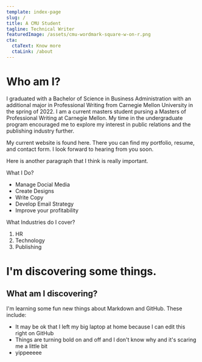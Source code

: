 ```yaml
---
template: index-page
slug: /
title: A CMU Student
tagline: Technical Writer
featuredImage: /assets/cmu-wordmark-square-w-on-r.png
cta:
  ctaText: Know more
  ctaLink: /about
---
```


# Who am I?

I graduated with a Bachelor of Science in Business Administration with an additional major in Professional Writing from Carnegie Mellon University in the spring of 2022. I am a current masters student pursing a Masters of Professional Writing at Carnegie Mellon. My time in the undergraduate program encouraged me to explore my interest in public relations and the publishing industry further.

My current website is found here. There you can find my portfolio, resume, and contact form. I look forward to hearing from you soon.

Here is another paragraph that I think is really important.

What I Do?

- Manage Docial Media
- Create Designs
- Write Copy
- Develop Email Strategy
- Improve your profitability
    
What Industries do I cover?

1. HR
2. Technology
3. Publishing


# I'm discovering some things.
## What am I discovering?
I'm learning some fun new things about Markdown and GitHub. These include:
- It may be ok that I left my big laptop at home because I can edit this right on GitHub
- Things are turning bold on and off and I don't know why and it's scaring me a little bit
- yippeeeee
